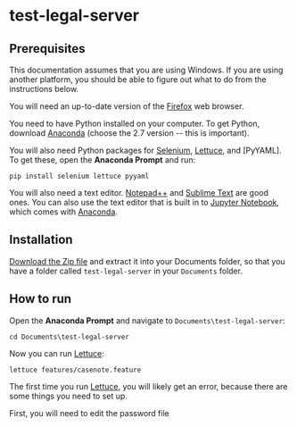 # test-legal-server

## Prerequisites

This documentation assumes that you are using Windows.  If you are
using another platform, you should be able to figure out what to do
from the instructions below.

You will need an up-to-date version of the [Firefox] web browser.

You need to have Python installed on your computer.  To get Python,
download [Anaconda] (choose the 2.7 version -- this is important).

You will also need Python packages for [Selenium], [Lettuce], and
[PyYAML].  To get these, open the **Anaconda Prompt** and run:

```
pip install selenium lettuce pyyaml
```

You will also need a text editor.  [Notepad++] and [Sublime Text] are
good ones.  You can also use the text editor that is built in to
[Jupyter Notebook], which comes with [Anaconda].

## Installation

[Download the Zip file] and extract it into your Documents folder, so
that you have a folder called `test-legal-server` in your `Documents`
folder.

## How to run

Open the **Anaconda Prompt** and navigate to `Documents\test-legal-server`:

```
cd Documents\test-legal-server
```

Now you can run [Lettuce]:

```
lettuce features/casenote.feature
```

The first time you run [Lettuce], you will likely get an error,
because there are some things you need to set up.

First, you will need to edit the password file

[Selenium]: http://selenium-python.readthedocs.io/
[Lettuce]: http://lettuce.it/index.html
[Anaconda]: https://www.anaconda.com/download/#windows
[Firefox]: https://www.mozilla.org/en-US/firefox/new/
[Notepad++]: https://notepad-plus-plus.org/
[Sublime Text]: https://www.sublimetext.com/
[Jupyter Notebook]: jupyter.org
[Download the Zip file]: https://github.com/jpylephilalegal/test-legal-server/archive/master.zip

